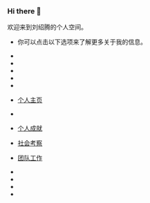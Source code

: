 ### Hi there 👋
  欢迎来到刘绍腾的个人空间。
- 你可以点击以下选项来了解更多关于我的信息。
- 
- 
- 
- 
- 
- <a href="index.html">个人主页
- 
- <a href="TG-2022-10-28-235250532.mp4">个人成就 
- <a href="社会考察.mp4">社会考察
- <a href="团队工作.mp4">团队工作



- 

- 
- 
- 


